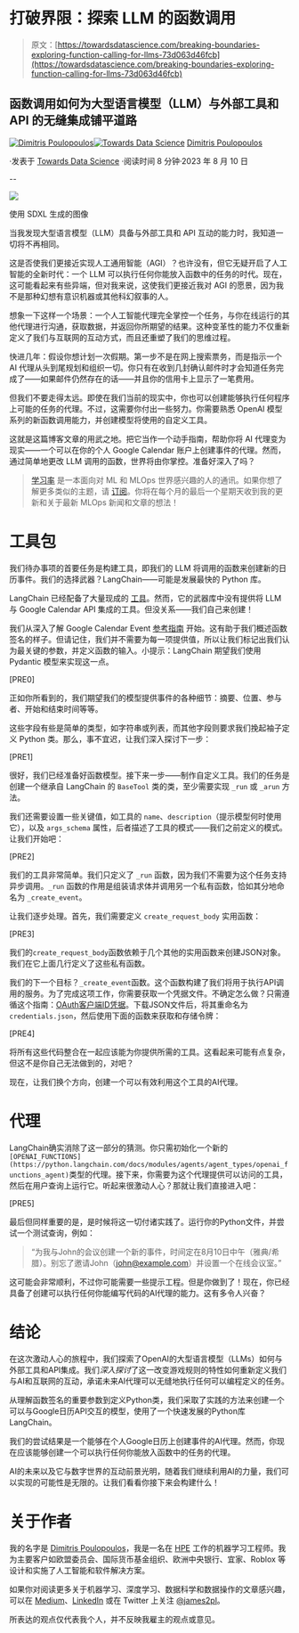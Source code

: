 # 打破界限：探索 LLM 的函数调用

> 原文：[https://towardsdatascience.com/breaking-boundaries-exploring-function-calling-for-llms-73d063d46fcb](https://towardsdatascience.com/breaking-boundaries-exploring-function-calling-for-llms-73d063d46fcb)

## 函数调用如何为大型语言模型（LLM）与外部工具和 API 的无缝集成铺平道路

[](https://dpoulopoulos.medium.com/?source=post_page-----73d063d46fcb--------------------------------)[![Dimitris Poulopoulos](../Images/ce535a1679779f5a2ec8b024e6691e50.png)](https://dpoulopoulos.medium.com/?source=post_page-----73d063d46fcb--------------------------------)[](https://towardsdatascience.com/?source=post_page-----73d063d46fcb--------------------------------)[![Towards Data Science](../Images/a6ff2676ffcc0c7aad8aaf1d79379785.png)](https://towardsdatascience.com/?source=post_page-----73d063d46fcb--------------------------------) [Dimitris Poulopoulos](https://dpoulopoulos.medium.com/?source=post_page-----73d063d46fcb--------------------------------)

·发表于 [Towards Data Science](https://towardsdatascience.com/?source=post_page-----73d063d46fcb--------------------------------) ·阅读时间 8 分钟·2023 年 8 月 10 日

--

![](../Images/c2db4889afc4841fc06a779401048f6c.png)

使用 SDXL 生成的图像

当我发现大型语言模型（LLM）具备与外部工具和 API 互动的能力时，我知道一切将不再相同。

这是否使我们更接近实现人工通用智能（AGI）？也许没有，但它无疑开启了人工智能的全新时代：一个 LLM 可以执行任何你能放入函数中的任务的时代。现在，这可能看起来有些异端，但对我来说，这使我们更接近我对 AGI 的愿景，因为我不是那种幻想有意识机器或其他科幻叙事的人。

想象一下这样一个场景：一个人工智能代理完全掌控一个任务，与你在线运行的其他代理进行沟通，获取数据，并返回你所期望的结果。这种变革性的能力不仅重新定义了我们与互联网的互动方式，而且还重塑了我们的思维过程。

快进几年：假设你想计划一次假期。第一步不是在网上搜索票务，而是指示一个 AI 代理从头到尾规划和组织一切。你只有在收到几封确认邮件时才会知道任务完成了——如果邮件仍然存在的话——并且你的信用卡上显示了一笔费用。

但我们不要走得太远。即使在我们当前的现实中，你也可以创建能够执行任何程序上可能的任务的代理。不过，这需要你付出一些努力。你需要熟悉 OpenAI 模型系列的新函数调用能力，并创建模型将使用的自定义工具。

这就是这篇博客文章的用武之地。把它当作一个动手指南，帮助你将 AI 代理变为现实——一个可以在你的个人 Google Calendar 账户上创建事件的代理。然而，通过简单地更改 LLM 调用的函数，世界将由你掌控。准备好深入了吗？

> [学习率](https://www.dimpo.me/newsletter?utm_source=medium&utm_medium=article&utm_campaign=function-calling) 是一本面向对 ML 和 MLOps 世界感兴趣的人的通讯。如果你想了解更多类似的主题，请 [订阅](https://www.dimpo.me/newsletter?utm_source=medium&utm_medium=article&utm_campaign=function-calling)。你将在每个月的最后一个星期天收到我的更新和关于最新 MLOps 新闻和文章的想法！

# 工具包

我们待办事项的首要任务是构建工具，即我们的 LLM 将调用的函数来创建新的日历事件。我们的选择武器？LangChain——可能是发展最快的 Python 库。

LangChain 已经配备了大量现成的 [工具](https://python.langchain.com/docs/integrations/tools/)。然而，它的武器库中没有提供将 LLM 与 Google Calendar API 集成的工具。但没关系——我们自己来创建！

我们从深入了解 Google Calendar Event [参考指南](https://developers.google.com/calendar/api/v3/reference/events) 开始。这有助于我们概述函数签名的样子。但请记住，我们并不需要为每一项提供值，所以让我们标记出我们认为最关键的参数，并定义函数的输入。小提示：LangChain 期望我们使用 Pydantic 模型来实现这一点。

[PRE0]

正如你所看到的，我们期望我们的模型提供事件的各种细节：摘要、位置、参与者、开始和结束时间等等。

这些字段有些是简单的类型，如字符串或列表，而其他字段则要求我们挽起袖子定义 Python 类。那么，事不宜迟，让我们深入探讨下一步：

[PRE1]

很好，我们已经准备好函数模型。接下来一步——制作自定义工具。我们的任务是创建一个继承自 LangChain 的 `BaseTool` 类的类，至少需要实现 `_run` 或 `_arun` 方法。

我们还需要设置一些关键值，如工具的 `name`、`description`（提示模型何时使用它），以及 `args_schema` 属性，后者描述了工具的模式——我们之前定义的模式。让我们开始吧：

[PRE2]

我们的工具非常简单。我们只定义了 `_run` 函数，因为我们不需要为这个任务支持异步调用。`_run` 函数的作用是组装请求体并调用另一个私有函数，恰如其分地命名为 `_create_event`。

让我们逐步处理。首先，我们需要定义 `create_request_body` 实用函数：

[PRE3]

我们的`create_request_body`函数依赖于几个其他的实用函数来创建JSON对象。我们在它上面几行定义了这些私有函数。

我们的下一个目标？`_create_event`函数。这个函数构建了我们将用于执行API调用的服务。为了完成这项工作，你需要获取一个凭据文件。不确定怎么做？只需遵循这个指南：[OAuth客户端ID凭据](https://developers.google.com/workspace/guides/create-credentials#oauth-client-id)。下载JSON文件后，将其重命名为`credentials.json`，然后使用下面的函数来获取和存储令牌：

[PRE4]

将所有这些代码整合在一起应该能为你提供所需的工具。这看起来可能有点复杂，但这不是你自己无法做到的，对吧？

现在，让我们换个方向，创建一个可以有效利用这个工具的AI代理。

# 代理

LangChain确实消除了这一部分的猜测。你只需初始化一个新的`[OPENAI_FUNCTIONS](https://python.langchain.com/docs/modules/agents/agent_types/openai_functions_agent)`类型的代理。接下来，你需要为这个代理提供可以访问的工具，然后在用户查询上运行它。听起来很激动人心？那就让我们直接进入吧：

[PRE5]

最后但同样重要的是，是时候将这一切付诸实践了。运行你的Python文件，并尝试一个测试查询，例如：

> “为我与John的会议创建一个新的事件，时间定在8月10日中午（雅典/希腊）。别忘了邀请John（[john@example.com](mailto:john@example.com)）并设置一个在线会议室。”

这可能会非常顺利，不过你可能需要一些提示工程。但是你做到了！现在，你已经具备了创建可以执行任何你能编写代码的AI代理的能力。这有多令人兴奋？

# 结论

在这次激动人心的旅程中，我们探索了OpenAI的大型语言模型（LLMs）如何与外部工具和API集成。我们*深入探讨*了这一改变游戏规则的特性如何重新定义我们与AI和互联网的互动，承诺未来AI代理可以无缝地执行任何可以编程定义的任务。

从理解函数签名的重要参数到定义Python类，我们采取了实践的方法来创建一个可以与Google日历API交互的模型，使用了一个快速发展的Python库LangChain。

我们的尝试结果是一个能够在个人Google日历上创建事件的AI代理。然而，你现在应该能够创建一个可以执行任何你能放入函数中的任务的代理。

AI的未来以及它与数字世界的互动前景光明，随着我们继续利用AI的力量，我们可以实现的可能性是无限的。让我们看看你接下来会构建什么！

# 关于作者

我的名字是 [Dimitris Poulopoulos](https://www.dimpo.me/?utm_source=medium&utm_medium=article&utm_campaign=function-calling)，我是一名在 [HPE](https://www.hpe.com/us/en/home.html) 工作的机器学习工程师。我为主要客户如欧盟委员会、国际货币基金组织、欧洲中央银行、宜家、Roblox 等设计和实施了人工智能和软件解决方案。

如果你对阅读更多关于机器学习、深度学习、数据科学和数据操作的文章感兴趣，可以在 [Medium](https://towardsdatascience.com/medium.com/@dpoulopoulos/follow)、[LinkedIn](https://www.linkedin.com/in/dpoulopoulos/) 或在 Twitter 上关注 [@james2pl](https://twitter.com/james2pl)。

所表达的观点仅代表我个人，并不反映我雇主的观点或意见。
